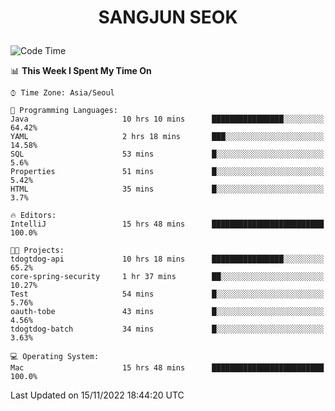 <h1>
 <p align="center">
   SANGJUN SEOK
 </p>
</h1>

<!--START_SECTION:waka-->
![Code Time](http://img.shields.io/badge/Code%20Time-1%2C991%20hrs%2027%20mins-blue)

📊 **This Week I Spent My Time On** 

```text
⌚︎ Time Zone: Asia/Seoul

💬 Programming Languages: 
Java                     10 hrs 10 mins      ████████████████░░░░░░░░░   64.42% 
YAML                     2 hrs 18 mins       ███░░░░░░░░░░░░░░░░░░░░░░   14.58% 
SQL                      53 mins             █░░░░░░░░░░░░░░░░░░░░░░░░   5.6% 
Properties               51 mins             █░░░░░░░░░░░░░░░░░░░░░░░░   5.42% 
HTML                     35 mins             █░░░░░░░░░░░░░░░░░░░░░░░░   3.7%

🔥 Editors: 
IntelliJ                 15 hrs 48 mins      █████████████████████████   100.0%

🐱‍💻 Projects: 
tdogtdog-api             10 hrs 18 mins      ████████████████░░░░░░░░░   65.2% 
core-spring-security     1 hr 37 mins        ██░░░░░░░░░░░░░░░░░░░░░░░   10.27% 
Test                     54 mins             █░░░░░░░░░░░░░░░░░░░░░░░░   5.76% 
oauth-tobe               43 mins             █░░░░░░░░░░░░░░░░░░░░░░░░   4.56% 
tdogtdog-batch           34 mins             █░░░░░░░░░░░░░░░░░░░░░░░░   3.63%

💻 Operating System: 
Mac                      15 hrs 48 mins      █████████████████████████   100.0%

```


 Last Updated on 15/11/2022 18:44:20 UTC
<!--END_SECTION:waka-->

